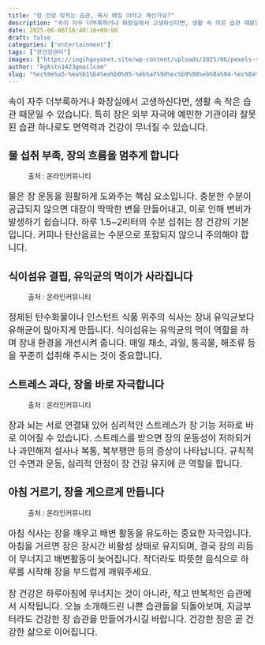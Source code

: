 ```yaml
---
title: "장 건강 망치는 습관, 혹시 매일 이러고 계신가요?"
description: "속이 자주 더부룩하거나 화장실에서 고생하신다면, 생활 속 작은 습관 때문일 수 있습니다. 특히 장은 외부 자극에 예민한 기관이라 잘못된 습관 하나로도 면역력과 건강이 무너질 수 있습니다."
date: 2025-06-06T16:40:16+09:00
draft: false
categories: ["entertainment"]
tags: ["장건강관리"]
images: ["https://ingihgoyonet.site/wp-content/uploads/2025/06/pexels-stockphotoartist-1082960-1024x683.jpg", "https://ingihgoyonet.site/wp-content/uploads/2025/06/pexels-rdne-6646264-1-1024x683.jpg", "https://ingihgoyonet.site/wp-content/uploads/2025/06/pexels-punttim-52608-1024x685.jpg", "https://ingihgoyonet.site/wp-content/uploads/2025/06/pexels-diva-plavalaguna-5711232-1024x683.jpg"]
author: "kgkstn1423gmailcom"
slug: "%ec%9e%a5-%ea%b1%b4%ea%b0%95-%eb%a7%9d%ec%b9%98%eb%8a%94-%ec%8a%b5%ea%b4%80-%ed%98%b9%ec%8b%9c-%eb%a7%a4%ec%9d%bc-%ec%9d%b4%eb%9f%ac%ea%b3%a0-%ea%b3%84%ec%8b%a0%ea%b0%80%ec%9a%94"
---
```


<p style="font-size:18px">속이 자주 더부룩하거나 화장실에서 고생하신다면, 생활 속 작은 습관 때문일 수 있습니다. 특히 장은 외부 자극에 예민한 기관이라 잘못된 습관 하나로도 면역력과 건강이 무너질 수 있습니다.</p> <h2 >물 섭취 부족, 장의 흐름을 멈추게 합니다</h2> <figure ><img src="https://ingihgoyonet.site/wp-content/uploads/2025/06/pexels-stockphotoartist-1082960-1024x683.jpg" alt="" style="aspect-ratio:16/9;object-fit:cover"/><figcaption >출처 : 온라인커뮤니티</figcaption></figure> <p style="font-size:18px">물은 장 운동을 원활하게 도와주는 핵심 요소입니다. 충분한 수분이 공급되지 않으면 대장이 딱딱한 변을 만들어내고, 이로 인해 변비가 발생하기 쉽습니다. 하루 1.5~2리터의 수분 섭취는 장 건강의 기본입니다. 커피나 탄산음료는 수분으로 포함되지 않으니 주의해야 합니다.</p> <h2 >식이섬유 결핍, 유익균의 먹이가 사라집니다</h2> <figure ><img src="https://ingihgoyonet.site/wp-content/uploads/2025/06/pexels-rdne-6646264-1-1024x683.jpg" alt="" style="aspect-ratio:16/9;object-fit:cover"/><figcaption >출처 : 온라인커뮤니티</figcaption></figure> <p style="font-size:18px">정제된 탄수화물이나 인스턴트 식품 위주의 식사는 장내 유익균보다 유해균이 많아지게 만듭니다. 식이섬유는 유익균의 먹이 역할을 하며 장내 환경을 개선시켜 줍니다. 매일 채소, 과일, 통곡물, 해조류 등을 꾸준히 섭취해 주시는 것이 중요합니다.</p> <h2 >스트레스 과다, 장을 바로 자극합니다</h2> <figure ><img src="https://ingihgoyonet.site/wp-content/uploads/2025/06/pexels-punttim-52608-1024x685.jpg" alt="" style="aspect-ratio:16/9;object-fit:cover"/><figcaption >출처 : 온라인커뮤니티</figcaption></figure> <p style="font-size:18px">장과 뇌는 서로 연결돼 있어 심리적인 스트레스가 장 기능 저하로 바로 이어질 수 있습니다. 스트레스를 받으면 장의 운동성이 저하되거나 과민해져 설사나 복통, 복부팽만 등의 증상이 나타납니다. 규칙적인 수면과 운동, 심리적 안정이 장 건강 유지에 큰 역할을 합니다.</p> <h2 >아침 거르기, 장을 게으르게 만듭니다</h2> <figure ><img src="https://ingihgoyonet.site/wp-content/uploads/2025/06/pexels-diva-plavalaguna-5711232-1024x683.jpg" alt="" style="aspect-ratio:16/9;object-fit:cover"/><figcaption >출처 : 온라인커뮤니티</figcaption></figure> <p style="font-size:18px">아침 식사는 장을 깨우고 배변 활동을 유도하는 중요한 자극입니다. 아침을 거르면 장은 장시간 비활성 상태로 유지되며, 결국 장의 리듬이 무너지고 배변활동이 늦어집니다. 작더라도 따뜻한 음식으로 하루를 시작해 장을 부드럽게 깨워주세요.</p> <p style="font-size:18px">장 건강은 하루아침에 무너지는 것이 아니라, 작고 반복적인 습관에서 시작됩니다. 오늘 소개해드린 나쁜 습관들을 되돌아보며, 지금부터라도 건강한 장 습관을 만들어가시길 바랍니다. 건강한 장은 곧 건강한 삶으로 이어집니다.</p>